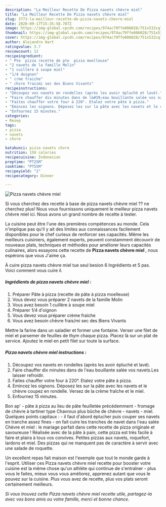 ```yaml
---
description: "La Meilleur Recette De Pizza navets chèvre miel"
title: "La Meilleur Recette De Pizza navets chèvre miel"
slug: 3773-la-meilleur-recette-de-pizza-navets-chevre-miel
date: 2020-09-17T15:35:58.787Z
image: https://img-global.cpcdn.com/recipes/974ac79ffe006028/751x532cq70/pizza-navets-chevre-miel-photo-principale-de-la-recette.jpg
thumbnail: https://img-global.cpcdn.com/recipes/974ac79ffe006028/751x532cq70/pizza-navets-chevre-miel-photo-principale-de-la-recette.jpg
cover: https://img-global.cpcdn.com/recipes/974ac79ffe006028/751x532cq70/pizza-navets-chevre-miel-photo-principale-de-la-recette.jpg
author: Alejandro Hart
ratingvalue: 3.7
reviewcount: 12
recipeingredient:
- " Pte  pizza recette de pte  pizza moelleuse"
- "2 navets de la famille Molin"
- "1 cuillère à soupe miel"
- "1/4 doignon"
- " crme fraiche"
- " chvre fraismi sec des Biens Vivants"
recipeinstructions:
- "Découpez vos navets en rondelles (après les avoir épluché et lavé)."
- "Faire chauffer dix minutes dans de l&#39;eau bouillante salée vos navets.Les laisser refroidir."
- "Faites chauffer votre four à 220°. Etalez votre pâte à pizza."
- "Emincez les oignons. Déposez les sur la pâte avec les navets et le chèvre coupez en rondelle. Versez de la crème fraîche et le miel."
- "Enfournez 15 minutes."
categories:
- Resep
tags:
- pizza
- navets
- chvre

katakunci: pizza navets chvre 
nutrition: 159 calories
recipecuisine: Indonesian
preptime: "PT25M"
cooktime: "PT55M"
recipeyield: "2"
recipecategory: Dinner

---
```



![Pizza navets chèvre miel](https://img-global.cpcdn.com/recipes/974ac79ffe006028/751x532cq70/pizza-navets-chevre-miel-photo-principale-de-la-recette.jpg)

Si vous cherchez des recette à base de pizza navets chèvre miel ?? ne cherchez plus! Nous vous fournissons uniquement le meilleur pizza navets chèvre miel ici. Nous avons un grand nombre de recette à tester.

La cuisine peut être l'une des premières compétences au monde. Cela n'implique pas qu'il y ait des limites aux connaissances facilement disponibles pour le chef curieux de renforcer ses capacités. Même les meilleurs cuisiniers, également experts, peuvent constamment découvrir de nouveaux plats, techniques et méthodes pour améliorer leurs capacités culinaires, alors essayons cette recette de <strong> Pizza navets chèvre miel </strong>, nous espérons que vous J'aime ça.

<!--inarticleads1-->

À cuire pizza navets chèvre miel tue seul besion 6 Ingrédients et 5 pas. Voici comment vous cuire il.

##### Ingrédients de pizza navets chèvre miel :

1. Préparer  Pâte à pizza (recette de pâte à pizza moelleuse)
1. Vous devez vous préparer 2 navets de la famille Molin
1. Vous avez besoin 1 cuillère à soupe miel
1. Préparer 1/4 d&#39;oignon
1. Vous devez vous préparer  crème fraiche
1. Vous avez besoin  chèvre frais/mi sec des Biens Vivants


Mettre la farine dans un saladier et former une fontaine. Verser une filet de miel et parsemer de feuilles de thym chaque pizza. Placez là sur un plat de service. Ajoutez le miel en petit filet sur toute la surface. 

<!--inarticleads2-->

##### Pizza navets chèvre miel instructions :

1. Découpez vos navets en rondelles (après les avoir épluché et lavé).
1. Faire chauffer dix minutes dans de l&#39;eau bouillante salée vos navets.Les laisser refroidir.
1. Faites chauffer votre four à 220°. Etalez votre pâte à pizza.
1. Emincez les oignons. Déposez les sur la pâte avec les navets et le chèvre coupez en rondelle. Versez de la crème fraîche et le miel.
1. Enfournez 15 minutes.


Bon ap&#39; - pâte à pizza au lieu de pâte feuilletée précédemment - fromage de chèvre à tartiner type Chavroux plus bûche de chèvre - navets - miel. Quelques points capitaux : - il faut d&#39;abord éplucher puis couper ses navets en tranche assez fines - on fait cuire les tranches de navet dans l&#39;eau salée Chèvre et miel : le mariage parfait dans cette recette de pizza originale et savoureuse ! Réalisée avec de la pâte à pain, cette pizza est très facile à faire et plaira à tous vos convives. Petites pizzas aux navets, roquefort, lardons et miel. Des pizzas qui ne manquent pas de caractère à servir avec une salade de roquette. 

<!--inarticleads1-->

<p>
Un excellent repas fait maison est l'exemple que tout le monde garde à l'esprit. Utiliser ces Pizza navets chèvre miel recette pour booster votre cuisine est la même chose qu'un athlète qui continue de s'entraîner - plus vous le faites, mieux vous vous améliorez, apprenez autant que vous le pouvez sur la cuisine. Plus vous avez de recette, plus vos plats seront certainement meilleurs.
</p>

<p>
<i>Si vous trouvez cette Pizza navets chèvre miel recette utile, partagez-la avec vos bons amis ou votre famille, merci et bonne chance.</i>
</p>
